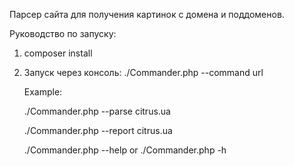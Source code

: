 Парсер сайта для получения картинок с домена и поддоменов.

Руководство по запуску:

1. composer install
2. Запуск через консоль: ./Commander.php --command url

     Example: 
     
     ./Commander.php --parse citrus.ua
     
     ./Commander.php --report citrus.ua
     
     ./Commander.php --help or ./Commander.php -h
     
